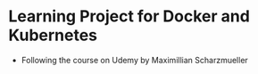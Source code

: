 # Learning Project for Docker and Kubernetes

- Following the course on Udemy by Maximillian Scharzmueller
